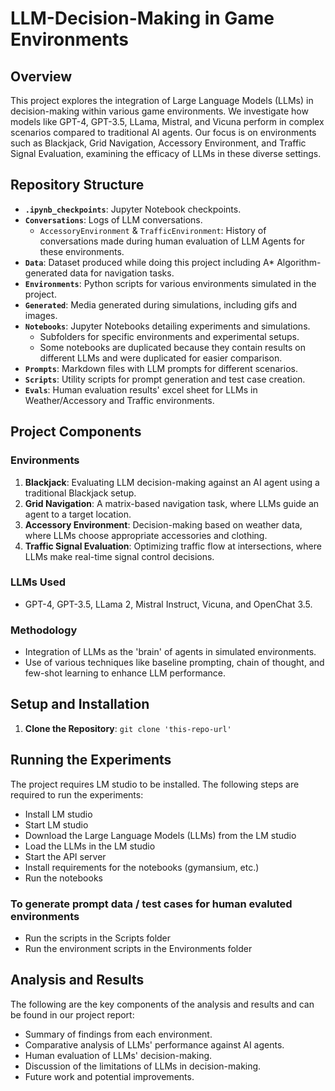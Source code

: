 # LLM-Decision-Making in Game Environments

## Overview
This project explores the integration of Large Language Models (LLMs) in decision-making within various game environments. We investigate how models like GPT-4, GPT-3.5, LLama, Mistral, and Vicuna perform in complex scenarios compared to traditional AI agents. Our focus is on environments such as Blackjack, Grid Navigation, Accessory Environment, and Traffic Signal Evaluation, examining the efficacy of LLMs in these diverse settings.

## Repository Structure
- **`.ipynb_checkpoints`**: Jupyter Notebook checkpoints.
- **`Conversations`**: Logs of LLM conversations.
    - `AccessoryEnvironment` & `TrafficEnvironment`: History of conversations made during human evaluation of LLM Agents for these environments.
- **`Data`**: Dataset produced while doing this project including A* Algorithm-generated data for navigation tasks.
- **`Environments`**: Python scripts for various environments simulated in the project.
- **`Generated`**: Media generated during simulations, including gifs and images.
- **`Notebooks`**: Jupyter Notebooks detailing experiments and simulations.
    - Subfolders for specific environments and experimental setups.
    - Some notebooks are duplicated because they contain results on different LLMs and were duplicated for easier comparison.
- **`Prompts`**: Markdown files with LLM prompts for different scenarios.
- **`Scripts`**: Utility scripts for prompt generation and test case creation.
- **`Evals`**: Human evaluation results' excel sheet for LLMs in Weather/Accessory and Traffic environments.

## Project Components
### Environments
1. **Blackjack**: Evaluating LLM decision-making against an AI agent using a traditional Blackjack setup.
2. **Grid Navigation**: A matrix-based navigation task, where LLMs guide an agent to a target location.
3. **Accessory Environment**: Decision-making based on weather data, where LLMs choose appropriate accessories and clothing.
4. **Traffic Signal Evaluation**: Optimizing traffic flow at intersections, where LLMs make real-time signal control decisions.

### LLMs Used
- GPT-4, GPT-3.5, LLama 2, Mistral Instruct, Vicuna, and OpenChat 3.5.

### Methodology
- Integration of LLMs as the 'brain' of agents in simulated environments.
- Use of various techniques like baseline prompting, chain of thought, and few-shot learning to enhance LLM performance.

## Setup and Installation
1. **Clone the Repository**: `git clone 'this-repo-url'`

## Running the Experiments

The project requires LM studio to be installed. The following steps are required to run the experiments:
- Install LM studio
- Start LM studio
- Download the Large Language Models (LLMs) from the LM studio
- Load the LLMs in the LM studio
- Start the API server
- Install requirements for the notebooks (gymansium, etc.)
- Run the notebooks

### To generate prompt data / test cases for human evaluted environments
- Run the scripts in the Scripts folder
- Run the environment scripts in the Environments folder

## Analysis and Results
The following are the key components of the analysis and results and can be found in our project report:
- Summary of findings from each environment.
- Comparative analysis of LLMs' performance against AI agents.
- Human evaluation of LLMs' decision-making.
- Discussion of the limitations of LLMs in decision-making.
- Future work and potential improvements.

